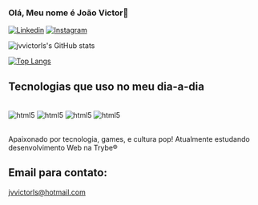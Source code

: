 ### Olá, Meu nome é João Victor🖖


[![Linkedin](https://img.shields.io/badge/LinkedIn-0077B5?style=for-the-badge&logo=linkedin&logoColor=white)](https://www.linkedin.com/in/jo%C3%A3o-victor-022a481b1/)
[![Instagram](https://img.shields.io/badge/Instagram-E4405F?style=for-the-badge&logo=instagram&logoColor=white)](https://www.instagram.com/jvvictorls/)


![jvvictorls's GitHub stats](https://github-readme-stats.vercel.app/api?username=jvvictorls&show_icons=true&theme=dracula)

[![Top Langs](https://github-readme-stats.vercel.app/api/top-langs/?username=jvvictorls)](https://github.com/jvvictorls/github-readme-stats)


## Tecnologias que uso no meu dia-a-dia
<div style="display: inline_block"><br/>
    <img align="center" alt="html5" src="https://img.shields.io/badge/HTML5-E34F26?style=for-the-badge&logo=html5&logoColor=white" /> 
    <img align="center" alt="html5" src="https://img.shields.io/badge/CSS3-1572B6?style=for-the-badge&logo=css3&logoColor=white" />
    <img align="center" alt="html5" src="https://img.shields.io/badge/JavaScript-323330?style=for-the-badge&logo=javascript&logoColor=F7DF1E" />
    <img align="center" alt="html5" src="https://img.shields.io/badge/Node.js-43853D?style=for-the-badge&logo=node.js&logoColor=white" />
    
</div><br/>

Apaixonado por tecnologia, games, e cultura pop! Atualmente estudando desenvolvimento Web na Trybe®

## Email para contato:
jvvictorls@hotmail.com
